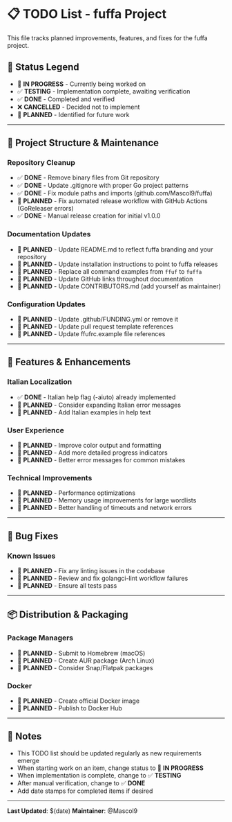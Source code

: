 # 📋 TODO List - fuffa Project

This file tracks planned improvements, features, and fixes for the fuffa project.

## 🚀 Status Legend
- 🔄 **IN PROGRESS** - Currently being worked on
- ✅ **TESTING** - Implementation complete, awaiting verification
- ✅ **DONE** - Completed and verified
- ❌ **CANCELLED** - Decided not to implement
- 📝 **PLANNED** - Identified for future work

---

## 🔧 Project Structure & Maintenance

### Repository Cleanup
- ✅ **DONE** - Remove binary files from Git repository
- ✅ **DONE** - Update .gitignore with proper Go project patterns
- ✅ **DONE** - Fix module paths and imports (github.com/Mascol9/fuffa)
- 📝 **PLANNED** - Fix automated release workflow with GitHub Actions (GoReleaser errors)
- ✅ **DONE** - Manual release creation for initial v1.0.0

### Documentation Updates
- 📝 **PLANNED** - Update README.md to reflect fuffa branding and your repository
- 📝 **PLANNED** - Update installation instructions to point to fuffa releases
- 📝 **PLANNED** - Replace all command examples from `ffuf` to `fuffa`
- 📝 **PLANNED** - Update GitHub links throughout documentation
- 📝 **PLANNED** - Update CONTRIBUTORS.md (add yourself as maintainer)

### Configuration Updates
- 📝 **PLANNED** - Update .github/FUNDING.yml or remove it
- 📝 **PLANNED** - Update pull request template references
- 📝 **PLANNED** - Update ffufrc.example file references

---

## 🌟 Features & Enhancements

### Italian Localization
- ✅ **DONE** - Italian help flag (-aiuto) already implemented
- 📝 **PLANNED** - Consider expanding Italian error messages
- 📝 **PLANNED** - Add Italian examples in help text

### User Experience
- 📝 **PLANNED** - Improve color output and formatting
- 📝 **PLANNED** - Add more detailed progress indicators
- 📝 **PLANNED** - Better error messages for common mistakes

### Technical Improvements
- 📝 **PLANNED** - Performance optimizations
- 📝 **PLANNED** - Memory usage improvements for large wordlists
- 📝 **PLANNED** - Better handling of timeouts and network errors

---

## 🐛 Bug Fixes

### Known Issues
- 📝 **PLANNED** - Fix any linting issues in the codebase
- 📝 **PLANNED** - Review and fix golangci-lint workflow failures
- 📝 **PLANNED** - Ensure all tests pass

---

## 📦 Distribution & Packaging

### Package Managers
- 📝 **PLANNED** - Submit to Homebrew (macOS)
- 📝 **PLANNED** - Create AUR package (Arch Linux)
- 📝 **PLANNED** - Consider Snap/Flatpak packages

### Docker
- 📝 **PLANNED** - Create official Docker image
- 📝 **PLANNED** - Publish to Docker Hub

---

## 📝 Notes

- This TODO list should be updated regularly as new requirements emerge
- When starting work on an item, change status to 🔄 **IN PROGRESS**
- When implementation is complete, change to ✅ **TESTING**
- After manual verification, change to ✅ **DONE**
- Add date stamps for completed items if desired

---

**Last Updated**: $(date)
**Maintainer**: @Mascol9

